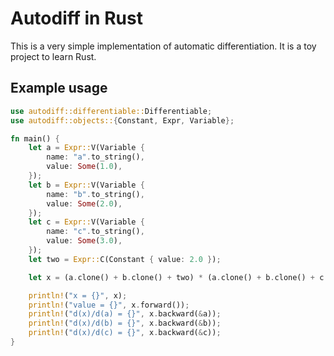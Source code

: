 # Autodiff in Rust

This is a very simple implementation of automatic differentiation. It is a toy project to learn Rust.

## Example usage

```rust
use autodiff::differentiable::Differentiable;
use autodiff::objects::{Constant, Expr, Variable};

fn main() {
    let a = Expr::V(Variable {
        name: "a".to_string(),
        value: Some(1.0),
    });
    let b = Expr::V(Variable {
        name: "b".to_string(),
        value: Some(2.0),
    });
    let c = Expr::V(Variable {
        name: "c".to_string(),
        value: Some(3.0),
    });
    let two = Expr::C(Constant { value: 2.0 });

    let x = (a.clone() + b.clone() + two) * (a.clone() + b.clone() + c.clone());

    println!("x = {}", x);
    println!("value = {}", x.forward());
    println!("d(x)/d(a) = {}", x.backward(&a));
    println!("d(x)/d(b) = {}", x.backward(&b));
    println!("d(x)/d(c) = {}", x.backward(&c));
}
```
